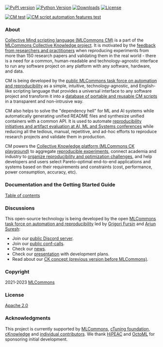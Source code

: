 [![PyPI version](https://badge.fury.io/py/cmind.svg)](https://pepy.tech/project/cmind)
[![Python Version](https://img.shields.io/badge/python-3+-blue.svg)](https://github.com/mlcommons/ck/tree/master/cm/cmind)
[![Downloads](https://pepy.tech/badge/cmind/month)](https://pepy.tech/project/cmind)
[![License](https://img.shields.io/badge/License-Apache%202.0-green)](LICENSE.md)

[![CM test](https://github.com/mlcommons/ck/actions/workflows/test-cm.yml/badge.svg)](https://github.com/mlcommons/ck/actions/workflows/test-cm.yml)
[![CM script automation features test](https://github.com/mlcommons/ck/actions/workflows/test-cm-script-features.yml/badge.svg)](https://github.com/mlcommons/ck/actions/workflows/test-cm-script-features.yml)

### About

[Collective Mind scripting language (MLCommons CM)](https://github.com/mlcommons/ck/tree/master/cm/cmind) 
is a part of the [MLCommons Collective Knowledge project](https://github.com/mlcommons/ck).
It is motivated by the [feedback from researchers and practitioners](https://learning.acm.org/techtalks/reproducibility)
when reproducing experiments from more than 150 research papers and validating them in the real world - 
there is a need for a common, human-readable and technology-agnostic interface to run any software project 
on any platform with any software, hardware, and data.

CM is being developed by the [public MLCommons task force on automation and reproducibility](https://github.com/mlcommons/ck/blob/master/docs/taskforce.md) 
as a simple, intuitive, technology-agnostic, and English-like scripting language that provides
a universal interface to any software project and transform it into a [database of portable and reusable CM scripts]( https://github.com/mlcommons/ck/tree/master/cm-mlops/script )
in a transparent and non-intrusive way.

CM also helps to solve the "dependency hell" for ML and AI systems while automatically generating 
unified README files and synthesize unified containers with a common API.
It is used to automate [reproducibility initiatives and artifact evaluation at AI, ML and Systems conferences](https://cTuning.org/ae)
while reducing all the tedious, manual, repetitive, and ad-hoc efforts to reproduce research projects and validate them in production.

CM powers the [Collective Knowledge platform (MLCommons CK playground)](https://access.cKnowledge.org)
to aggregate [reproducible experiments](https://access.cknowledge.org/playground/?action=experiments),
connect academia and industry to [organize reproducibility and optimization challenges]( https://github.com/mlcommons/ck/tree/master/cm-mlops/challenge ),
and help developers and users select Pareto-optimal end-to-end applications and systems based on their requirements and constraints
(cost, performance, power consumption, accuracy, etc).


### Documentation and the Getting Started Guide

[Table of contents](https://github.com/mlcommons/ck/tree/master/docs/README.md)

### Discussions


This open-source technology is being developed by the open
[MLCommons task force on automation and reproducibility](https://github.com/mlcommons/ck/blob/master/docs/taskforce.md)
led by [Grigori Fursin](https://cKnowledge.org/gfursin) and
[Arjun Suresh](https://www.linkedin.com/in/arjunsuresh):

* Join our [public Discord server](https://discord.gg/JjWNWXKxwT).
* Join our [public conf-calls](https://docs.google.com/document/d/1zMNK1m_LhWm6jimZK6YE05hu4VH9usdbKJ3nBy-ZPAw).
* Check our [news](docs/news.md).
* Check our [presentation](https://doi.org/10.5281/zenodo.7871070) with development plans.
* Read about our [CK concept (previous version before MLCommons)](https://arxiv.org/abs/2011.01149).

### Copyright

2021-2023 [MLCommons](https://mlcommons.org)

### License

[Apache 2.0](LICENSE.md)

### Acknowledgments

This project is currently supported by [MLCommons](https://mlcommons.org), [cTuning foundation](https://cTuning.org),
[cKnowledge](https://cKnowledge.org) and [individual contributors](https://github.com/mlcommons/ck/blob/master/CONTRIBUTING.md).
We thank [HiPEAC](https://hipeac.net) and [OctoML](https://octoml.ai) for sponsoring initial development.
